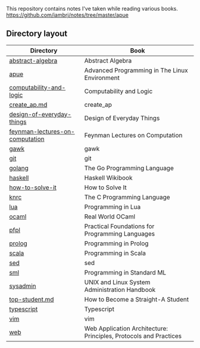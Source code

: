 This repository contains notes I've taken while reading various books.
https://github.com/iambrj/notes/tree/master/apue

## Directory layout
|        Directory												        |    Book    |
|		-----------														  |		---	   |
| [abstract-algebra](https://github.com/iambrj/notes/tree/master/abstract-algebra)| Abstract Algebra |
| [apue](https://github.com/iambrj/notes/tree/master/apue) | Advanced Programming in The Linux Environment |
| [computability-and-logic](https://github.com/iambrj/notes/tree/master/computability-and-logic) | Computability and Logic |
| [create_ap.md](https://github.com/iambrj/notes/tree/master/create_ap.md) | create_ap |
| [design-of-everyday-things](https://github.com/iambrj/notes/tree/master/design-of-everyday-things) | Design of Everyday Things |
| [feynman-lectures-on-computation](https://github.com/iambrj/notes/tree/master/feynman-lectures-on-computation) | Feynman Lectures on Computation |
| [gawk](https://github.com/iambrj/notes/tree/master/gawk) | gawk |
| [git](https://github.com/iambrj/notes/tree/master/git) | git |
| [golang](https://github.com/iambrj/notes/tree/master/golang) | The Go Programming Language |
| [haskell](https://github.com/iambrj/notes/tree/master/haskell) | Haskell Wikibook |
| [how-to-solve-it](https://github.com/iambrj/notes/tree/master/how-to-solve-it) | How to Solve It |
| [knrc](https://github.com/iambrj/notes/tree/master/knrc) | The C Programming Language |
| [lua](https://github.com/iambrj/notes/tree/master/lua) | Programming in Lua |
| [ocaml](https://github.com/iambrj/notes/tree/master/ocaml) | Real World OCaml |
| [pfpl](https://github.com/iambrj/notes/tree/master/pfpl) | Practical Foundations for Programming Languages |
| [prolog](https://github.com/iambrj/notes/tree/master/prolog) | Programming in Prolog |
| [scala](https://github.com/iambrj/notes/tree/master/scala) | Programming in Scala |
| [sed](https://github.com/iambrj/notes/tree/master/sed) | sed |
| [sml](https://github.com/iambrj/notes/tree/master/sml) | Programming in Standard ML |
| [sysadmin](https://github.com/iambrj/notes/tree/master/sysadmin) | UNIX and Linux System Administration Handbook |
| [top-student.md](https://github.com/iambrj/notes/tree/master/top-student.md) | How to Become a Straight-A Student |
| [typescript](https://github.com/iambrj/notes/tree/master/typescript) | Typescript |
| [vim](https://github.com/iambrj/notes/tree/master/vim) | vim |
| [web](https://github.com/iambrj/notes/tree/master/web) | Web Application Architecture: Principles, Protocols and Practices |
